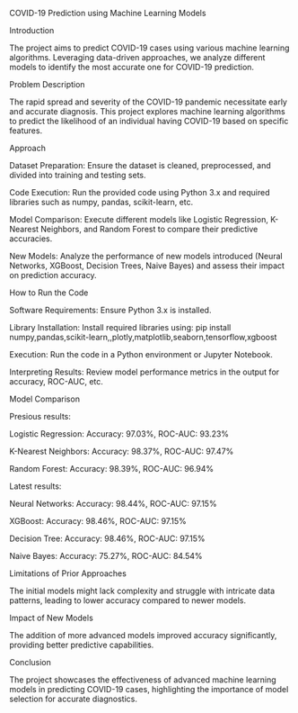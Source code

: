 COVID-19 Prediction using Machine Learning Models

Introduction

The project aims to predict COVID-19 cases using various machine learning algorithms. Leveraging data-driven approaches, we analyze different models to identify the most accurate one for COVID-19 prediction.

Problem Description

The rapid spread and severity of the COVID-19 pandemic necessitate early and accurate diagnosis. This project explores machine learning algorithms to predict the likelihood of an individual having COVID-19 based on specific features.

Approach

Dataset Preparation: Ensure the dataset is cleaned, preprocessed, and divided into training and testing sets.

Code Execution: Run the provided code using Python 3.x and required libraries such as numpy, pandas, scikit-learn, etc.

Model Comparison: Execute different models like Logistic Regression, K-Nearest Neighbors, and Random Forest to compare their predictive accuracies.

New Models: Analyze the performance of new models introduced (Neural Networks, XGBoost, Decision Trees, Naive Bayes) and assess their impact on prediction accuracy.


How to Run the Code

Software Requirements: Ensure Python 3.x is installed.

Library Installation: Install required libraries using: pip install numpy,pandas,scikit-learn,,plotly,matplotlib,seaborn,tensorflow,xgboost

Execution: Run the code in a Python environment or Jupyter Notebook.

Interpreting Results: Review model performance metrics in the output for accuracy, ROC-AUC, etc.


Model Comparison

Presious results:

Logistic Regression: Accuracy: 97.03%, ROC-AUC: 93.23%

K-Nearest Neighbors: Accuracy: 98.37%, ROC-AUC: 97.47%

Random Forest: Accuracy: 98.39%, ROC-AUC: 96.94%

Latest results:

Neural Networks: Accuracy: 98.44%, ROC-AUC: 97.15%

XGBoost: Accuracy: 98.46%, ROC-AUC: 97.15%

Decision Tree: Accuracy: 98.46%, ROC-AUC: 97.15%

Naive Bayes: Accuracy: 75.27%, ROC-AUC: 84.54%


Limitations of Prior Approaches

The initial models might lack complexity and struggle with intricate data patterns, leading to lower accuracy compared to newer models.


Impact of New Models

The addition of more advanced models improved accuracy significantly, providing better predictive capabilities.


Conclusion

The project showcases the effectiveness of advanced machine learning models in predicting COVID-19 cases, highlighting the importance of model selection for accurate diagnostics.



